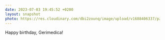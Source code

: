 ```yaml
---
date: 2023-07-03 19:45:52 +0200
layout: snapshot
photo: https://res.cloudinary.com/dbi2zounq/image/upload/v1688406337/pzi7szrsosqi6enwvty3.jpg
---
```

Happy birthday, Gerimedica!
